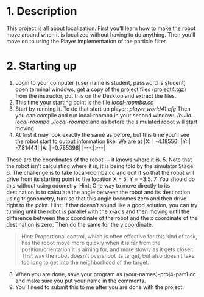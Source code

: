 # 1. Description
This project is all about localization. First you’ll learn how to make the robot move around when it is localized without having to do anything. Then you’ll move on to using the Player implementation of the particle filter.
# 2. Starting up
1. Login to your computer (user name is student, password is student) open terminal windows, get a copy of the project files (project4.tgz) from the instructor, put this on the Desktop and extract the files.
2. This time your starting point is the file _local-roomba.cc_
3. Start by running it. To do that start up player:
_player world41.cfg_
Then you can compile and run local-roomba in your second window:
_./build local-roomba_
_./local-roomba_
and as before the simulated robot will start moving
4. At first it may look exactly the same as before, but this time you’ll see the robot start to output information like:
We are at
|X: | -4.18556|
|Y: | -7.81444|
|A: |  -0.785398|
|---:|:---|

These are the coordinates of the robot — it knows where it is.
5. Note that the robot isn’t calculating where it is, it is being told by the simulator Stage.
6. The challenge is to take local-roomba.cc and edit it so that the robot will drive from its starting point to the location X = 5, Y = −3.5.
7. You should do this without using odometry.
Hint: One way to move directly to its destination is to calculate the angle between the robot and its destination using trigonometry, turn so that this angle becomes zero and then drive right to the point.
Hint: If that doesn’t sound like a good solution, you can try turning until the robot is parallel with the x-axis and then moving until the difference between the x coordinate of the robot and the x coordinate of the destination is zero. Then do the same for the y coordinate.
> Hint: Proportional control, which is often effective for this kind of task, has  the robot move more quickly when it is far from the position/orientation it is aiming for, and more slowly as it gets closer. That way the robot doesn’t overshoot its target, but also doesn’t take too long to get into the neighborhood of the target.
8. When you are done, save your program as (your-names)-proj4-part1.cc and make sure you put your name in the comments.
9. You’ll need to submit this to me after you are done with the project.